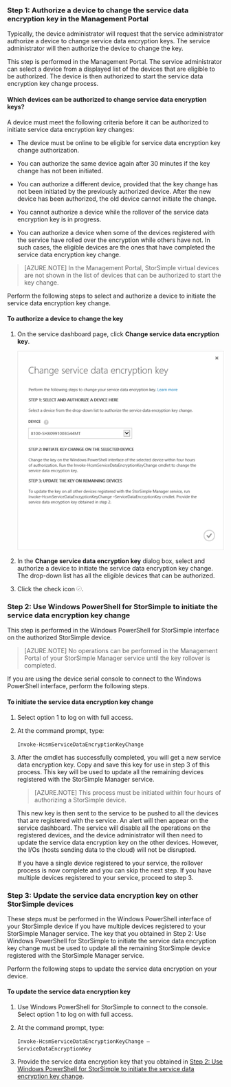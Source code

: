 <properties 
   pageTitle="Change the StorSimple data encryption key"
   description="Describes how to authorize a StorSimple device so that it can change the data encryption key, and then explains the key change process."
   services="storsimple"
   documentationCenter=""
   authors="SharS"
   manager="carolz"
   editor="tysonn" />
<tags 
   ms.service="storsimple"
   ms.devlang="na"
   ms.topic="article"
   ms.tgt_pltfrm="na"
   ms.workload="na"
   ms.date="06/17/2015"
   ms.author="v-sharos" />

### Step 1: Authorize a device to change the service data encryption key in the Management Portal

Typically, the device administrator will request that the service administrator authorize a device to change service data encryption keys. The service administrator will then authorize the device to change the key.

This step is performed in the Management Portal. The service administrator can select a device from a displayed list of the devices that are eligible to be authorized. The device is then authorized to start the service data encryption key change process.

#### Which devices can be authorized to change service data encryption keys?

A device must meet the following criteria before it can be authorized to initiate service data encryption key changes:

- The device must be online to be eligible for service data encryption key change authorization.

- You can authorize the same device again after 30 minutes if the key change has not been initiated.

- You can authorize a different device, provided that the key change has not been initiated by the previously authorized device. After the new device has been authorized, the old device cannot initiate the change.

- You cannot authorize a device while the rollover of the service data encryption key is in progress.

- You can authorize a device when some of the devices registered with the service have rolled over the encryption while others have not. In such cases, the eligible devices are the ones that have completed the service data encryption key change.

> [AZURE.NOTE]
> In the Management Portal, StorSimple virtual devices are not shown in the list of devices that can be authorized to start the key change.

Perform the following steps to select and authorize a device to initiate the service data encryption key change.

#### To authorize a device to change the key

1. On the service dashboard page, click **Change service data encryption key**.

    ![Change service encryption key](./media/storsimple-change-data-encryption-key/HCS_ChangeServiceDataEncryptionKey-include.png)

2. In the **Change service data encryption key** dialog box, select and authorize a device to initiate the service data encryption key change. The drop-down list has all the eligible devices that can be authorized.

3. Click the check icon ![check icon](./media/storsimple-change-data-encryption-key/HCS_CheckIcon-include.png).

### Step 2: Use Windows PowerShell for StorSimple to initiate the service data encryption key change

This step is performed in the Windows PowerShell for StorSimple interface on the authorized StorSimple device.

> [AZURE.NOTE] No operations can be performed in the Management Portal of your StorSimple Manager service until the key rollover is completed.

If you are using the device serial console to connect to the Windows PowerShell interface, perform the following steps.

#### To initiate the service data encryption key change

1. Select option 1 to log on with full access.

2. At the command prompt, type:

     `Invoke-HcsmServiceDataEncryptionKeyChange`

3. After the cmdlet has successfully completed, you will get a new service data encryption key. Copy and save this key for use in step 3 of this process. This key will be used to update all the remaining devices registered with the StorSimple Manager service.

    > [AZURE.NOTE] This process must be initiated within four hours of authorizing a StorSimple device.

    This new key is then sent to the service to be pushed to all the devices that are registered with the service. An alert will then appear on the service dashboard. The service will disable all the operations on the registered devices, and the device administrator will then need to update the service data encryption key on the other devices. However, the I/Os (hosts sending data to the cloud) will not be disrupted.

    If you have a single device registered to your service, the rollover process is now complete and you can skip the next step. If you have multiple devices registered to your service, proceed to step 3.

### Step 3: Update the service data encryption key on other StorSimple devices

These steps must be performed in the Windows PowerShell interface of your StorSimple device if you have multiple devices registered to your StorSimple Manager service. The key that you obtained in Step 2: Use Windows PowerShell for StorSimple to initiate the service data encryption key change must be used to update all the remaining StorSimple device registered with the StorSimple Manager service.

Perform the following steps to update the service data encryption on your device.

#### To update the service data encryption key

1. Use Windows PowerShell for StorSimple to connect to the console. Select option 1 to log on with full access.

2. At the command prompt, type:

    `Invoke-HcsmServiceDataEncryptionKeyChange – ServiceDataEncryptionKey`

3. Provide the service data encryption key that you obtained in [Step 2: Use Windows PowerShell for StorSimple to initiate the service data encryption key change](##to-initiate-the-service-data-encryption-key-change).



